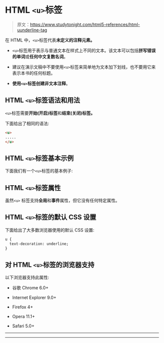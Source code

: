 # HTML `<u>`标签

> 原文：<https://www.studytonight.com/html5-references/html-uunderline-tag>

在 HTML 中，`<u>`标签代表**未定义的注释元素。**

*   `<u>`标签用于表示与普通文本在样式上不同的文本。该文本可以包括**拼写错误的单词**或**任何中文复数名词**。

*   建议在演示文稿中不要使用`<u>`标签来简单地为文本加下划线，也不要用它来表示本书的任何标题。

*   **使用`<u>`标签创建非文本注释**。

## HTML `<u>`标签语法和用法

`<u>`标签需要**开始(开启)标签**和**结束(关闭)标签。**

下面给出了相同的语法:

```html
<u>
.....
</u>
```

## HTML `<u>`标签基本示例

下面我们有一个`<u>`标签的基本例子:

## HTML `<u>`标签属性

虽然`<u>` 标签支持**全局**和**事件**属性，但它没有任何特定属性。

## HTML `<u>`标签的默认 CSS 设置

下面给出了大多数浏览器使用的默认 CSS 设置:

```html
u {
  text-decoration: underline;
}
```

## 对 HTML `<u>`标签的浏览器支持

以下浏览器支持此属性:

*   谷歌 Chrome 6.0+

*   Internet Explorer 9.0+

*   Firefox 4+

*   Opera 11.1+

*   Safari 5.0+

* * *

* * *